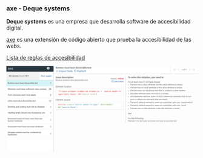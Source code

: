 ### axe - Deque systems

__Deque systems__ es una empresa que desarrolla software de accesibilidad digital.

[axe](https://chrome.google.com/webstore/detail/axe/lhdoppojpmngadmnindnejefpokejbdd) es una extensión de código abierto que prueba la accesibilidad de las webs.

[Lista de reglas de accesibilidad](https://dequeuniversity.com/rules/axe/3.3)

![cypress.io framework](media/axe.png) <!-- .element: style="height: 250px;" --> 
